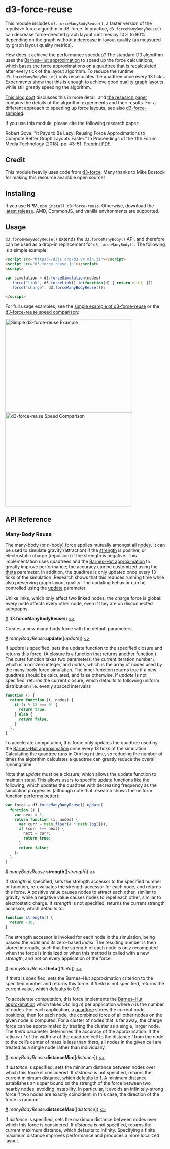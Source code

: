# d3-force-reuse

This module includes `d3.forceManyBodyReuse()`, a faster version of the repulsive force algorithm in d3-force. In practice, `d3.forceManyBodyReuse()` can decrease force-directed graph layout runtimes by 10% to 90% depending on the graph without a decrease in layout quality (as measured by graph layout quality metrics).

How does it achieve the performance speedup? The standard D3 algorithm uses the [Barnes–Hut approximation](https://en.wikipedia.org/wiki/Barnes–Hut_simulation) to speed up the force calculations, which bases the force approximations on a quadtree that is recalculated after every tick of the layout algorithm. To reduce the runtime, `d3.forceManyBodyReuse()` only recalculates the quadtree once every 13 ticks. Experiments show that this is enough to achieve good quality graph layouts while still greatly speeding the algorithm.

[This blog post](https://www.twosixlabs.com/faster-force-directed-graph-layouts-by-reusing-force-approximations/) discusses this in more detail, and [the research paper](https://osf.io/wgzn5/) contains the details of the algorithm experiments and their results. For a different approach to speeding up force layouts, see also [d3-force-sampled](https://github.com/twosixlabs/d3-force-sampled).

If you use this module, please cite the following research paper:


Robert Gove. "It Pays to Be Lazy: Reusing Force Approximations to Compute Better Graph Layouts Faster." In Proceedings of the 11th Forum Media Technology (2018), pp. 43-51. [Preprint PDF.](https://osf.io/wgzn5/)

## Credit

This module heavily uses code from [d3-force](https://github.com/d3/d3-force). Many thanks to Mike Bostock for making this resource available open source!

## Installing

If you use NPM, `npm install d3-force-reuse`. Otherwise, download the [latest release](https://github.com/twosixlabs/d3-force-reuse/releases/latest). AMD, CommonJS, and vanilla environments are supported.

## Usage

`d3.forceManyBodyReuse()` extends the `d3.forceManyBody()` API, and therefore can be used as a drop-in replacement for `d3.forceManyBody()`. The following is a simple example:

```html
<script src="https://d3js.org/d3.v4.min.js"></script>
<script src="d3-force-reuse.js"></script>
<script>

var simulation = d3.forceSimulation(nodes)
  .force("link", d3.forceLink().id(function(d) { return d.id; }))
  .force("charge", d3.forceManyBodyReuse());

</script>
```

For full usage examples, see the [simple example of d3-force-reuse](https://bl.ocks.org/rpgove/98820c49a3d7fd0d4d628402536aa60b) or the [d3-force-reuse speed comparison](https://bl.ocks.org/rpgove/ecee35052e3e81126dcefff134c06dae):

[<img alt="Simple d3-force-reuse Example" src="https://raw.githubusercontent.com/twosixlabs/d3-force-reuse/master/img/d3-force-reuse-example.png" width="400" height="295">](http://bl.ocks.org/rpgove/98820c49a3d7fd0d4d628402536aa60b)[<img alt="d3-force-reuse Speed Comparison" src="https://raw.githubusercontent.com/twosixlabs/d3-force-reuse/master/img/d3-force-reuse-comparison.png" width="400" height="295">](http://bl.ocks.org/rpgove/ecee35052e3e81126dcefff134c06dae)

## API Reference

### Many-Body Reuse

The many-body (or *n*-body) force applies mutually amongst all [nodes](#simulation_nodes). It can be used to simulate gravity (attraction) if the [strength](#manyBodyReuse_strength) is positive, or electrostatic charge (repulsion) if the strength is negative. This implementation uses quadtrees and the [Barnes–Hut approximation](https://en.wikipedia.org/wiki/Barnes–Hut_simulation) to greatly improve performance; the accuracy can be customized using the [theta](#manyBodyReuse_theta) parameter. In addition, the quadtree is only updated once every 13 ticks of the simulation. Research shows that this reduces running time while also preserving graph layout quality. The updating behavior can be controlled using the [update](#manyBody_update) parameter.

Unlike links, which only affect two linked nodes, the charge force is global: every node affects every other node, even if they are on disconnected subgraphs.

<a name="forceManyBodyReuse" href="#forceManyBodyReuse">#</a> d3.<b>forceManyBodyReuse</b>() [<>](https://github.com/twosixlabs/d3-force-reuse/blob/master/src/manyBodyReuse.js "Source")

Creates a new many-body force with the default parameters.

<a name="manyBodyReuse_update" href="#manyBodyReuse_update">#</a> <i>manyBodyReuse</i>.<b>update</b>([<i>update</i>]) [<>](https://github.com/twosixlabs/d3-force-reuse/blob/master/src/manyBodyReuse.js#L152 "Source")

If *update* is specified, sets the update function to the specified closure and returns this force. (A closure is a function that returns another function.) The outer function takes two parameters: the current iteration number *i*, which is a nonzero integer, and *nodes*, which is the array of nodes used by the many-body force simulation. The inner function returns true if a new quadtree should be calculated, and false otherwise. If *update* is not specified, returns the current closure, which defaults to following uniform distribution (i.e. evenly spaced intervals):

```js
function () {
  return function (i, nodes) {
    if (i % 13 === 0) {
      return true;
    } else {
      return false;
    }
  };
}
```

To accelerate computation, this force only updates the quadtree used by the [Barnes–Hut approximation](http://en.wikipedia.org/wiki/Barnes–Hut_simulation) once every 13 ticks of the simulation. Calculating the quadtree runs in O(n log n) time, so reducing the number of times the algorithm calculates a quadtree can greatly reduce the overall running time.

Note that *update* must be a closure, which allows the update function to maintain state. This allows users to specific update functions like the following, which updates the quadtree with decreasing frequency as the simulation progresses (although note that research shows the uniform function performs better):

```js
var force = d3.forceManyBodyReuse().update(
  function () {
    var next = 1;
    return function (i, nodes) {
      var curr = Math.floor(4 * Math.log(i));
      if (curr !== next) {
        next = curr;
        return true;
      }
      return false;
    };
  }
)
```

<a name="manyBodyReuse_strength" href="#manyBodyReuse_strength">#</a> <i>manyBodyReuse</i>.<b>strength</b>([<i>strength</i>]) [<>](https://github.com/twosixlabs/d3-force-reuse/blob/master/src/manyBodyReuse.js#L136 "Source")

If *strength* is specified, sets the strength accessor to the specified number or function, re-evaluates the strength accessor for each node, and returns this force. A positive value causes nodes to attract each other, similar to gravity, while a negative value causes nodes to repel each other, similar to electrostatic charge. If *strength* is not specified, returns the current strength accessor, which defaults to:

```js
function strength() {
  return -30;
}
```

The strength accessor is invoked for each node in the simulation, being passed the *node* and its zero-based *index*. The resulting number is then stored internally, such that the strength of each node is only recomputed when the force is initialized or when this method is called with a new *strength*, and not on every application of the force.

<a name="manyBodyReuse_theta" href="#manyBodyReuse_theta">#</a> <i>manyBodyReuse</i>.<b>theta</b>([<i>theta</i>]) [<>](https://github.com/twosixlabs/d3-force-reuse/blob/master/src/manyBodyReuse.js#L148 "Source")

If *theta* is specified, sets the Barnes–Hut approximation criterion to the specified number and returns this force. If *theta* is not specified, returns the current value, which defaults to 0.9.

To accelerate computation, this force implements the [Barnes–Hut approximation](http://en.wikipedia.org/wiki/Barnes–Hut_simulation) which takes O(*n* log *n*) per application where *n* is the number of nodes. For each application, a [quadtree](https://github.com/d3/d3-quadtree) stores the current node positions; then for each node, the combined force of all other nodes on the given node is computed. For a cluster of nodes that is far away, the charge force can be approximated by treating the cluster as a single, larger node. The *theta* parameter determines the accuracy of the approximation: if the ratio *w* / *l* of the width *w* of the quadtree cell to the distance *l* from the node to the cell’s center of mass is less than *theta*, all nodes in the given cell are treated as a single node rather than individually.

<a name="manyBodyReuse_distanceMin" href="#manyBodyReuse_distanceMin">#</a> <i>manyBodyReuse</i>.<b>distanceMin</b>([<i>distance</i>]) [<>](https://github.com/twosixlabs/d3-force-reuse/blob/master/src/manyBodyReuse.js#L140 "Source")

If *distance* is specified, sets the minimum distance between nodes over which this force is considered. If *distance* is not specified, returns the current minimum distance, which defaults to 1. A minimum distance establishes an upper bound on the strength of the force between two nearby nodes, avoiding instability. In particular, it avoids an infinitely-strong force if two nodes are exactly coincident; in this case, the direction of the force is random.

<a name="manyBodyReuse_distanceMax" href="#manyBodyReuse_distanceMax">#</a> <i>manyBodyReuse</i>.<b>distanceMax</b>([<i>distance</i>]) [<>](https://github.com/twosixlabs/d3-force-reuse/blob/master/src/manyBodyReuse.js#L144 "Source")

If *distance* is specified, sets the maximum distance between nodes over which this force is considered. If *distance* is not specified, returns the current maximum distance, which defaults to infinity. Specifying a finite maximum distance improves performance and produces a more localized layout.
